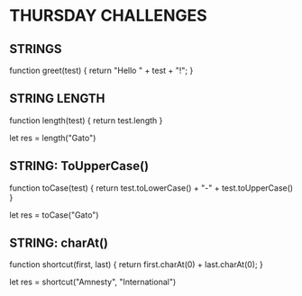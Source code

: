 # THURSDAY CHALLENGES

## STRINGS

function greet(test) {
return "Hello " + test + "!";
}

## STRING LENGTH

function length(test) {
return test.length
}

let res = length("Gato")


## STRING: ToUpperCase()

function toCase(test) {
return test.toLowerCase() + "-" + test.toUpperCase()
}

let res = toCase("Gato")


## STRING: charAt()

function shortcut(first, last) {
return first.charAt(0) + last.charAt(0);
}

let res = shortcut("Amnesty", "International")

